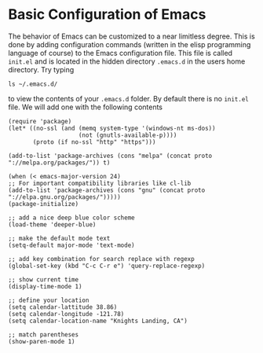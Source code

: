 # Basic Configuration of Emacs
The behavior of Emacs can be customized to a near limitless degree. This is done by adding configuration commands (written in the elisp programming language of course)
to the Emacs configuration file. This file is called ```init.el``` and is located in the hidden directory ```.emacs.d``` in the users home directory. Try typing
```
ls ~/.emacs.d/
```
to view the contents of your ```.emacs.d``` folder. By default there is no ```init.el``` file. We will add one with the following contents
```elisp
(require 'package)
(let* ((no-ssl (and (memq system-type '(windows-nt ms-dos))
                    (not (gnutls-available-p))))
       (proto (if no-ssl "http" "https")))

(add-to-list 'package-archives (cons "melpa" (concat proto "://melpa.org/packages/")) t)

(when (< emacs-major-version 24)
;; For important compatibility libraries like cl-lib
(add-to-list 'package-archives (cons "gnu" (concat proto "://elpa.gnu.org/packages/")))))
(package-initialize)

;; add a nice deep blue color scheme
(load-theme 'deeper-blue)

;; make the default mode text
(setq-default major-mode 'text-mode)

;; add key combination for search replace with regexp
(global-set-key (kbd "C-c C-r e") 'query-replace-regexp)

;; show current time 
(display-time-mode 1) 
    
;; define your location
(setq calendar-lattitude 38.86)
(setq calendar-longitude -121.78)
(setq calendar-location-name "Knights Landing, CA")

;; match parentheses
(show-paren-mode 1)
```
